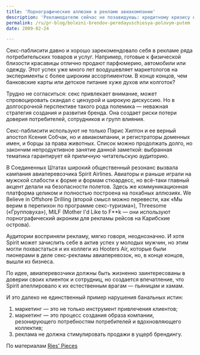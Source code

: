 ```yaml
---
title: 'Порнографические аллюзии в рекламе авиакомпании'
description: 'Рекламодателю сейчас не позавидуешь: кредитному кризису конца не видно, но при этом все каналы маркетинговой коммуникации забиты, потребители ловко уклоняются от коммерческих объявлений, и ситуация с каждым днем становится хуже и хуже.'
permalink: /ru/pr-blog/bolezni-brendov-peredayuschiesya-polovym-putem
date: 2009-02-24

---
```

<p>Секс-паблисити давно и хорошо зарекомендовало себя в рекламе ряда потребительских товаров и услуг. Например, готовые к физической близости красавицы отлично продают парфюмерию, автомобили или одежду. Этот успех уже много лет воодушевляет маркетологов на эксперименты с более широким ассортиментом. В конце концов, чем банковские карты или детское питание хуже духов или колготок?</p>
<p>Трудно не согласиться: секс привлекает внимание, может спровоцировать скандал с цензурой и широкую дискуссию. Но в долгосрочной перспективе такого рода полемика — неважная стратегия создания и развития бренда. Она создает риски потери доверия потребителей, сотрудников и групп влияния.</p>

Секс-паблисити используют не только Пэрис Хилтон и ее верный апостол Ксения Собчак, но и авиакомпании, и регистраторы доменных имен, и борцы за права животных. Список можно продолжать долго, но закончим непродуктивное занятие данной заметкой: выбранная тематика гарантирует ей приличную читательскую аудиторию.</div>
<p>В Соединенных Штатах широкий общественный резонанс вызвала кампания авиаперевозчика Spirit Airlines. Авиаторы и раньше играли на мужской слабости к форме и формам стюардесс, но всё-таки главный акцент делали на безопасности полетов. Здесь же коммуникационная платформа целиком и полностью построена на похабных аллюзиях. We Believe in Offshore Drilling (второй смысл можно перевести, как «Мы верим в перепихон по программе секс-туризма»), Threesome («Групповуха»), MILF (Mother I'd Like to F**k — они используют порнографический акроним для рекламы рейсов на Карибские острова).</p>
<p>Аудитории восприняли рекламу, мягко говоря, неоднозначно. И хотя Spirit может зачислить себе в актив успех у молодых мужчин, но этим могли похвастаться и их коллеги из Hooters Air, которые были пионерами в деле секс-рекламы авиаперевозок, но, в конце концов, вышли из бизнеса. </p>
<p>По идее, авиаперевозчики должны быть жизненно заинтересованы в доверии своих клиенток и сотрудниц, но создается впечатление, что Spirit апеллировало к их естественным врагам — пьяницам и хамам. </p>
<p class="list-caption">И это далеко не единственный пример нарушения банальных истин:</p>
<ol>
<li>маркетинг — это не только инструмент привлечения клиентов;</li>
<li>маркетинг — это процесс создания образа компании, резонирующего потребностям потребителей и вдохновляющего коллектив;</li>
<li>реклама не должна стимулировать продажи в ущерб брендингу.</li>
</ol>
<p>По материалам <a href="https://ries.typepad.com/ries_blog/2009/02/sex-is-easy-but-cheap.html" target="_blank" rel="noopener noreferrer">Ries' Pieces</a></p>

